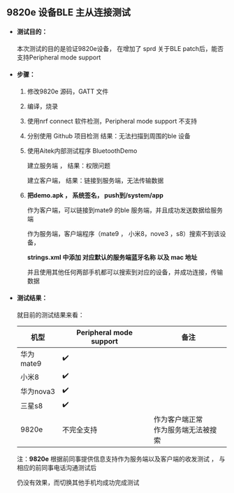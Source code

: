## 9820e 设备BLE 主从连接测试
* #### 测试目的：

    本次测试的目的是验证9820e设备， 在增加了 sprd 关于BLE patch后，能否支持Peripheral mode support

* #### 步骤：

    1. 修改9820e 源码，GATT 文件

    2. 编译，烧录

    3. 使用nrf connect 软件检测，Peripheral mode support 不支持

    4. 分别使用 Github 项目检测 结果：无法扫描到周围的ble 设备

    5. 使用Aitek内部测试程序 BluetoothDemo 

       建立服务端 ， 结果：权限问题

       建立客户端， 结果：链接到服务端，无法传输数据

    6. **把demo.apk ， 系统签名， push到/system/app**

       作为客户端，可以链接到mate9 的ble 服务端，并且成功发送数据给服务端

       作为服务端，客户端程序（mate9 ， 小米8，nove3 ，s8）搜索不到该设备，

       **strings.xml 中添加 对应默认的服务端蓝牙名称 以及 mac 地址**

       并且使用其他任何两部手机都可以搜索到对应的设备，并成功连接，传输数据

* #### 测试结果：

    就目前的测试结果来看：

    | 机型      | Peripheral mode support | 备注                                     |
    | --------- | ----------------------- | ---------------------------------------- |
    | 华为mate9 | ✔️                       |                                          |
    | 小米8     | ✔️                       |                                          |
    | 华为nova3 | ✔️                       |                                          |
    | 三星s8    | ✔️                       |                                          |
    | 9820e     | 不完全支持              | 作为客户端正常<br />作为服务端无法被搜索 |

    注：**9820e**  根据前同事提供信息支持作为服务端以及客户端的收发测试 ， 与相应的前同事电话沟通测试后

    仍没有效果，而切换其他手机均成功完成测试	

